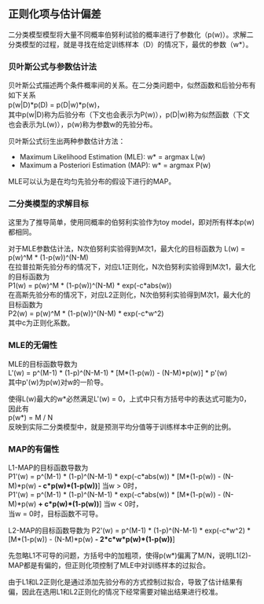 ## 正则化项与估计偏差 ##

二分类模型模型将大量不同概率伯努利试验的概率进行了参数化（p(w)）。求解二分类模型的过程，就是寻找在给定训练样本（D）的情况下，最优的参数（w\*）。

### 贝叶斯公式与参数估计法 ###

贝叶斯公式描述两个条件概率间的关系。在二分类问题中，似然函数和后验分布有如下关系  
p(w|D)\*p(D) = p(D|w)\*p(w)，  
其中p(w|D)称为后验分布（下文也会表示为P(w)），p(D|w)称为似然函数（下文也会表示为L(w)），p(w)称为参数w的先验分布。

贝叶斯公式衍生出两种参数估计方法：

- Maximum Likelihood Estimation (MLE): w\* = argmax L(w)
- Maximum a Posteriori Estimation (MAP): w\* = argmax P(w)

MLE可以认为是在均匀先验分布的假设下进行的MAP。

### 二分类模型的求解目标 ###

这里为了推导简单，使用同概率的伯努利实验作为toy model，即对所有样本p(w)都相同。

对于MLE参数估计法，N次伯努利实验得到M次1，最大化的目标函数为
L(w) = p(w)^M \* (1-p(w))^(N-M)  
在拉普拉斯先验分布的情况下，对应L1正则化，N次伯努利实验得到M次1，最大化的目标函数为  
P1(w) = p(w)^M \* (1-p(w))^(N-M) \* exp(-c\*abs(w))  
在高斯先验分布的情况下，对应L2正则化，N次伯努利实验得到M次1，最大化的目标函数为  
P2(w) = p(w)^M \* (1-p(w))^(N-M) \* exp(-c\*w^2)  
其中c为正则化系数。

### MLE的无偏性 ###

MLE的目标函数导数为  
L'(w) = p^(M-1) \* (1-p)^(N-M-1) \* [M\*(1-p(w)) - (N-M)\*p(w)] * p'(w)  
其中p'(w)为p(w)对w的一阶导。

使得L(w)最大的w\*必然满足L'(w) = 0，上式中只有方括号中的表达式可能为0，因此有  
p(w*) = M / N  
反映到实际二分类模型中，就是预测平均分值等于训练样本中正例的比例。

### MAP的有偏性 ###

L1-MAP的目标函数导数为  
P1'(w) = p^(M-1) \* (1-p)^(N-M-1) \* exp(-c\*abs(w)) \* [M\*(1-p(w)) - (N-M)\*p(w) **- c\*p(w)\*(1-p(w))**] 当w > 0时，  
P1'(w) = p^(M-1) \* (1-p)^(N-M-1) \* exp(-c\*abs(w)) \* [M\*(1-p(w)) - (N-M)\*p(w) **+ c\*p(w)\*(1-p(w))**] 当w < 0时，  
当w = 0时，目标函数不可导。

L2-MAP的目标函数导数为
P2'(w) = p^(M-1) \* (1-p)^(N-M-1) \* exp(-c\*w^2) \* [M\*(1-p(w)) - (N-M)\*p(w) **- 2\*c\*w\*p(w)\*(1-p(w))**]

先忽略L1不可导的问题，方括号中的加粗项，使得p(w\*)偏离了M/N，说明L1(2)-MAP都是有偏的，但正则化项控制了MLE中对训练样本的过拟合。

由于L1和L2正则化是通过添加先验分布的方式控制过拟合，导致了估计结果有偏，因此在选用L1和L2正则化的情况下经常需要对输出结果进行校准。